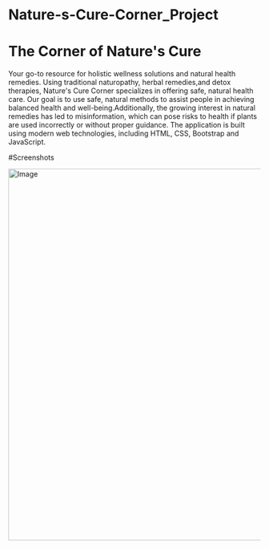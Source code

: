 # Nature-s-Cure-Corner_Project

# The Corner of Nature's Cure
Your go-to resource for holistic wellness solutions and natural health remedies.
Using traditional naturopathy, herbal remedies,and detox therapies, Nature's Cure Corner specializes in offering safe, natural health care. Our goal is to use safe, natural methods to assist people in achieving balanced health and well-being.Additionally, the growing interest in natural remedies has led to misinformation, which can pose risks to health if plants are used incorrectly or without proper guidance. The application is built using modern web technologies, including HTML, CSS, Bootstrap and JavaScript.

#Screenshots

<img width="1059" height="741" alt="Image" src="https://github.com/user-attachments/assets/39b33857-7a81-427e-9dc1-37d7b79607a9" />
